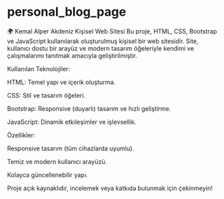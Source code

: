 # personal_blog_page
🌍 Kemal Alper Akdeniz Kişisel Web Sitesi
Bu proje, HTML, CSS, Bootstrap ve JavaScript kullanılarak oluşturulmuş kişisel bir web sitesidir. Site, kullanıcı dostu bir arayüz ve modern tasarım öğeleriyle kendimi ve çalışmalarımı tanıtmak amacıyla geliştirilmiştir.

Kullanılan Teknolojiler:

HTML: Temel yapı ve içerik oluşturma.

CSS: Stil ve tasarım öğeleri.

Bootstrap: Responsive (duyarlı) tasarım ve hızlı geliştirme.

JavaScript: Dinamik etkileşimler ve işlevsellik.

Özellikler:

Responsive tasarım (tüm cihazlarda uyumlu).

Temiz ve modern kullanıcı arayüzü.

Kolayca güncellenebilir yapı.

Proje açık kaynaklıdır, incelemek veya katkıda bulunmak için çekinmeyin!
